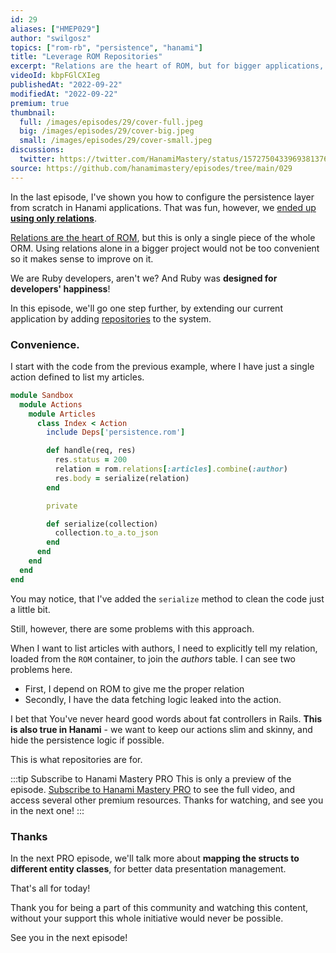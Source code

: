 ```yaml
---
id: 29
aliases: ["HMEP029"]
author: "swilgosz"
topics: ["rom-rb", "persistence", "hanami"]
title: "Leverage ROM Repositories"
excerpt: "Relations are the heart of ROM, but for bigger applications, you'll appreciate to know repositories."
videoId: kbpFGlCXIeg
publishedAt: "2022-09-22"
modifiedAt: "2022-09-22"
premium: true
thumbnail:
  full: /images/episodes/29/cover-full.jpeg
  big: /images/episodes/29/cover-big.jpeg
  small: /images/episodes/29/cover-small.jpeg
discussions:
  twitter: https://twitter.com/HanamiMastery/status/1572750433969381376
source: https://github.com/hanamimastery/episodes/tree/main/029
---
```


In the last episode, I've shown you how to configure the persistence layer from scratch in Hanami applications. That was fun, however, we [ended up **using only relations**](https://hanamimastery.com/episodes/28-configure-rom-from-scratch).

[Relations are the heart of ROM](https://rom-rb.org/learn/core/5.2/relations/), but this is only a single piece of the whole ORM. Using relations alone in a bigger project would not be too convenient so it makes sense to improve on it.

We are Ruby developers, aren't we? And Ruby was **designed for developers' happiness**!

In this episode, we'll go one step further, by extending our current application by adding [repositories](https://rom-rb.org/learn/repository/5.2/) to the system.

### Convenience.

I start with the code from the previous example, where I have just a single action defined to list my articles.

```ruby
module Sandbox
  module Actions
    module Articles
      class Index < Action
        include Deps['persistence.rom']

        def handle(req, res)
          res.status = 200
          relation = rom.relations[:articles].combine(:author)
          res.body = serialize(relation)
        end

        private

        def serialize(collection)
          collection.to_a.to_json
        end
      end
    end
  end
end

```

You may notice, that I've added the `serialize` method to clean the code just a little bit.

Still, however, there are some problems with this approach.

When I want to list articles with authors, I need to explicitly tell my relation, loaded from the `ROM` container, to join the _authors_ table. I can see two problems here.

-   First, I depend on ROM to give me the proper relation
-   Secondly, I have the data fetching logic leaked into the action.

I bet that You've never heard good words about fat controllers in Rails. **This is also true in Hanami** - we want to keep our actions slim and skinny, and hide the persistence logic if possible.

This is what repositories are for.

:::tip Subscribe to Hanami Mastery PRO
This is only a preview of the episode. [Subscribe to Hanami Mastery PRO](https://hanamimastery.podia.com/hanami-mastery-pro) to see the full video, and access several other premium resources. Thanks for watching, and see you in the next one!
:::

### Thanks

In the next PRO episode, we'll talk more about **mapping the structs to different entity classes**, for better data presentation management.

That's all for today!

Thank you for being a part of this community and watching this content, without your support this whole initiative would never be possible.

See you in the next episode!
